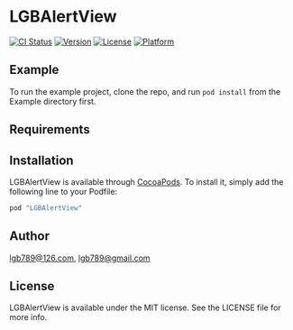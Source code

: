 # LGBAlertView

[![CI Status](http://img.shields.io/travis/lgb789@126.com/LGBAlertView.svg?style=flat)](https://travis-ci.org/lgb789@126.com/LGBAlertView)
[![Version](https://img.shields.io/cocoapods/v/LGBAlertView.svg?style=flat)](http://cocoapods.org/pods/LGBAlertView)
[![License](https://img.shields.io/cocoapods/l/LGBAlertView.svg?style=flat)](http://cocoapods.org/pods/LGBAlertView)
[![Platform](https://img.shields.io/cocoapods/p/LGBAlertView.svg?style=flat)](http://cocoapods.org/pods/LGBAlertView)

## Example

To run the example project, clone the repo, and run `pod install` from the Example directory first.

## Requirements

## Installation

LGBAlertView is available through [CocoaPods](http://cocoapods.org). To install
it, simply add the following line to your Podfile:

```ruby
pod "LGBAlertView"
```

## Author

lgb789@126.com, lgb789@gmail.com

## License

LGBAlertView is available under the MIT license. See the LICENSE file for more info.
